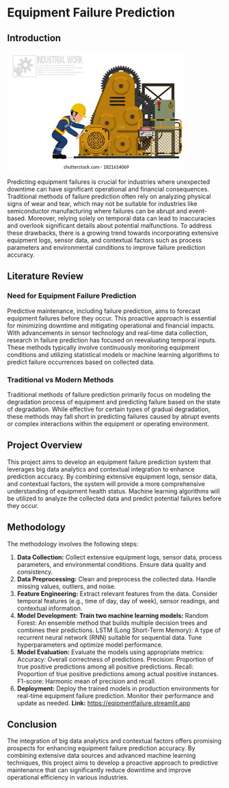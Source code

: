 # Equipment Failure Prediction

## Introduction

![Image Description](/Images/machinerepair.jpg)

Predicting equipment failures is crucial for industries where unexpected downtime can have significant operational and financial consequences. Traditional methods of failure prediction often rely on analyzing physical signs of wear and tear, which may not be suitable for industries like semiconductor manufacturing where failures can be abrupt and event-based. Moreover, relying solely on temporal data can lead to inaccuracies and overlook significant details about potential malfunctions. To address these drawbacks, there is a growing trend towards incorporating extensive equipment logs, sensor data, and contextual factors such as process parameters and environmental conditions to improve failure prediction accuracy.

## Literature Review

### Need for Equipment Failure Prediction

Predictive maintenance, including failure prediction, aims to forecast equipment failures before they occur. This proactive approach is essential for minimizing downtime and mitigating operational and financial impacts. With advancements in sensor technology and real-time data collection, research in failure prediction has focused on reevaluating temporal inputs. These methods typically involve continuously monitoring equipment conditions and utilizing statistical models or machine learning algorithms to predict failure occurrences based on collected data.

### Traditional vs Modern Methods

Traditional methods of failure prediction primarily focus on modeling the degradation process of equipment and predicting failure based on the state of degradation. While effective for certain types of gradual degradation, these methods may fall short in predicting failures caused by abrupt events or complex interactions within the equipment or operating environment.

## Project Overview

This project aims to develop an equipment failure prediction system that leverages big data analytics and contextual integration to enhance prediction accuracy. By combining extensive equipment logs, sensor data, and contextual factors, the system will provide a more comprehensive understanding of equipment health status. Machine learning algorithms will be utilized to analyze the collected data and predict potential failures before they occur.

## Methodology

The methodology involves the following steps:

1. **Data Collection:**
Collect extensive equipment logs, sensor data, process parameters, and environmental conditions.
Ensure data quality and consistency.
2. **Data Preprocessing:**
Clean and preprocess the collected data.
Handle missing values, outliers, and noise.
3. **Feature Engineering:**
Extract relevant features from the data.
Consider temporal features (e.g., time of day, day of week), sensor readings, and contextual information.
4. **Model Development:**
**Train two machine learning models:**
Random Forest: An ensemble method that builds multiple decision trees and combines their predictions.
LSTM (Long Short-Term Memory): A type of recurrent neural network (RNN) suitable for sequential data.
Tune hyperparameters and optimize model performance.
5. **Model Evaluation:**
Evaluate the models using appropriate metrics:
Accuracy: Overall correctness of predictions.
Precision: Proportion of true positive predictions among all positive predictions.
Recall: Proportion of true positive predictions among actual positive instances.
F1-score: Harmonic mean of precision and recall.
6. **Deployment:**
Deploy the trained models in production environments for real-time equipment failure prediction.
Monitor their performance and update as needed.
**Link:** https://eqipmentfailure.streamlit.app

## Conclusion

The integration of big data analytics and contextual factors offers promising prospects for enhancing equipment failure prediction accuracy. By combining extensive data sources and advanced machine learning techniques, this project aims to develop a proactive approach to predictive maintenance that can significantly reduce downtime and improve operational efficiency in various industries.
